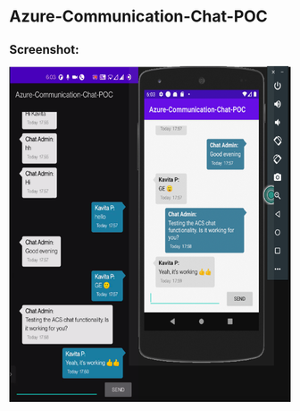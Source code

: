 # Azure-Communication-Chat-POC

## Screenshot:
<img src="Screenshot 2022-01-21 at 6.03.34 PM.png" width="600" height="600">

